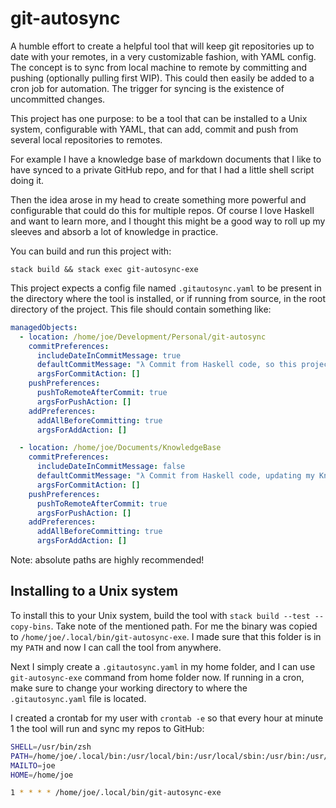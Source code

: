 # git-autosync

A humble effort to create a helpful tool that will keep git repositories up to date with your remotes, in a very customizable fashion, with YAML config.
The concept is to sync from local machine to remote by committing and pushing (optionally pulling first WIP). This could then easily be added to a cron job for automation.
The trigger for syncing is the existence of uncommitted changes.

This project has one purpose: to be a tool that can be installed to a Unix system, configurable with YAML, that can add, commit and push from several local repositories to remotes.

For example I have a knowledge base of markdown documents that I like to have synced to a private GitHub repo, and for that I had a little shell script doing it.

Then the idea arose in my head to create something more powerful and configurable that could do this for multiple repos. Of course I love Haskell and want to learn more, and I thought this might be a good way to roll up my sleeves and absorb a lot of knowledge in practice.

You can build and run this project with:
```
stack build && stack exec git-autosync-exe
```

This project expects a config file named `.gitautosync.yaml` to be present in the directory where the tool is installed, or if running from source, in the root directory of the project. This file should contain something like:

```yaml
managedObjects:
  - location: /home/joe/Development/Personal/git-autosync
    commitPreferences:
      includeDateInCommitMessage: true
      defaultCommitMessage: "λ Commit from Haskell code, so this project commits and pushes itself"
      argsForCommitAction: []
    pushPreferences:
      pushToRemoteAfterCommit: true
      argsForPushAction: []
    addPreferences:
      addAllBeforeCommitting: true
      argsForAddAction: []

  - location: /home/joe/Documents/KnowledgeBase
    commitPreferences:
      includeDateInCommitMessage: false
      defaultCommitMessage: "λ Commit from Haskell code, updating my Knowledge Base"
      argsForCommitAction: []
    pushPreferences:
      pushToRemoteAfterCommit: true
      argsForPushAction: []
    addPreferences:
      addAllBeforeCommitting: true
      argsForAddAction: []
```

Note: absolute paths are highly recommended!

## Installing to a Unix system

To install this to your Unix system, build the tool with `stack build --test --copy-bins`. Take note of the mentioned path.
For me the binary was copied to `/home/joe/.local/bin/git-autosync-exe`. I made sure that this folder is in my `PATH` and now I can call the tool from anywhere.

Next I simply create a `.gitautosync.yaml` in my home folder, and I can use `git-autosync-exe` command from home folder now.
If running in a cron, make sure to change your working directory to where the `.gitautosync.yaml` file is located.

I created a crontab for my user with `crontab -e` so that every hour at minute 1 the tool will run and sync my repos to GitHub: 

```sh
SHELL=/usr/bin/zsh
PATH=/home/joe/.local/bin:/usr/local/bin:/usr/local/sbin:/usr/bin:/usr/sbin:/home/joe/bin
MAILTO=joe
HOME=/home/joe

1 * * * * /home/joe/.local/bin/git-autosync-exe
```
